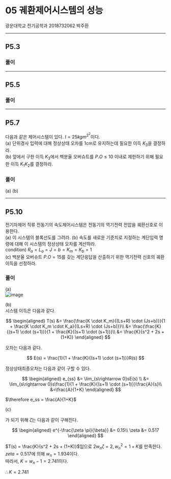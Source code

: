 # 05 궤환제어시스템의 성능  
광운대학교 전기공학과 2018732062 박주환  

---  
## P5.3  

### 풀이  

---
## P5.5  

### 풀이  

---
## P5.7  
다음과 같은 제어시스템이 있다. $I = 25kgm^2^2$이다.  
(a) 단위경사 입력에 대해 정상상태 오차를 1cm로 유지하는데 필요한 이득 $K_3$을 결정하라.  
(b) 앞에서 구한 이득 $K_3$에서 백분율 오버슈트를 $P.O \leq 10%$ 이내로 제한하기 위해 필요한 이득 $K_1K_2$를 결정하라.  

### 풀이  
(a)
(b)

---
## P5.10  
전기자제어 직류 전동기의 속도제어시스템은 전동기의 역기전력 전압을 궤환신호로 이용한다.  
(a) 이 시스템의 블록선도를 그려라.
(b) 속도를 새로운 기준치로 지정하는 계단입력 명령에 대해 이 시스템의 정상상태 오차를 계산하라.  
condition) $R_a = L_a = J = b = K_m = K_b = 1$  
(c) 백분율 오버슈트 $P.O = 15%$를 갖는 계단응답을 산출하기 위한 역기전력 신호의 궤환이득을 선정하라.  

### 풀이  
(a)  
![image](https://github.com/juhwan98/Control-Engineering/assets/113814473/656edb61-ef08-499e-a09d-a52d535d22b5)

(b)  
시스템 이득은 다음과 같다.  

$$
\begin{aligned}
T(s) &= \frac{\frac{K \cdot K_m}{(Ls+R) \cdot (Js+b)}}{1 + \frac{K \cdot K_m \cdot K_a}{(Ls+R) \cdot (Js+b)}}\\
&= \frac{\frac{K}{(s+1) \cdot (s+1)}}{1 + \frac{K}{(s+1) \cdot (s+1)}}\\
&= \frac{K}{s^2 + 2s + (1+K)}
\end{aligned}
$$

오차는 다음과 같다.  

$$
E(s) = \frac{1}{1 + \frac{K}{(s+1) \cdot (s+1)}}R(s)
$$

정상상태최종오차는 다음과 같이 구할 수 있다.  

$$
\begin{aligned}
e_{ss} &= \lim_{s\rightarrow 0}sE(s) \\
&= \lim_{s\rightarrow 0}s\frac{1}{1 + \frac{K}{(s+1) \cdot (s+1)}}\frac{A}{s}\\
&=\frac{A}{1+K} 
\end{aligned}
$$

$\therefore e_ss = \frac{A}{1+K}$

(c)

$%P.O = 15%$가 되기 위해 $\zeta$는 다음과 같이 구해진다.  

$$
\begin{aligned}
e^{-\frac{\zeta \pi}{\beta}} &= 0.15\\
\zeta &= 0.517
\end{aligned}
$$

$T(s) = \frac{K}{s^2 + 2s + (1+K)}$임으로 $2w_n\zeta = 2, w_n^2 = 1+K$를 만족한다.  
$zeta = 0.517$에 의해 $w_n = 1.934$이다.  
따라서, $K = w_n - 1 = 2.741$이다.

$\therefore K = 2.741$
